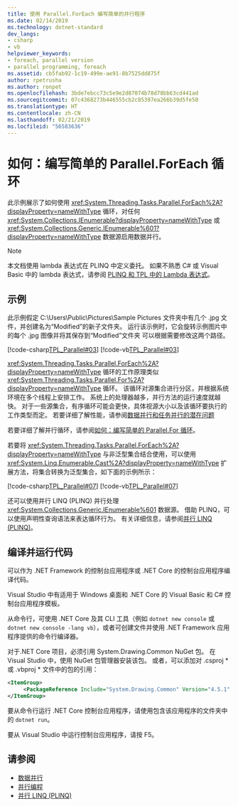 ```yaml
---
title: 使用 Parallel.ForEach 编写简单的并行程序
ms.date: 02/14/2019
ms.technology: dotnet-standard
dev_langs:
- csharp
- vb
helpviewer_keywords:
- foreach, parallel version
- parallel programming, foreach
ms.assetid: cb5fab92-1c19-499e-ae91-8b7525dd875f
author: rpetrusha
ms.author: ronpet
ms.openlocfilehash: 3bde7ebcc73c5e9e2d87074b78d78bb63cd441ad
ms.sourcegitcommit: 07c4368273b446555cb2c85397ea266b39d5fe50
ms.translationtype: HT
ms.contentlocale: zh-CN
ms.lasthandoff: 02/21/2019
ms.locfileid: "56583636"
---
```

# <a name="how-to-write-a-simple-parallelforeach-loop"></a>如何：编写简单的 Parallel.ForEach 循环

此示例展示了如何使用 <xref:System.Threading.Tasks.Parallel.ForEach%2A?displayProperty=nameWithType> 循环，对任何 <xref:System.Collections.IEnumerable?displayProperty=nameWithType> 或 <xref:System.Collections.Generic.IEnumerable%601?displayProperty=nameWithType> 数据源启用数据并行。

> [!NOTE]
> 本文档使用 lambda 表达式在 PLINQ 中定义委托。 如果不熟悉 C# 或 Visual Basic 中的 lambda 表达式，请参阅 [PLINQ 和 TPL 中的 Lambda 表达式](../../../docs/standard/parallel-programming/lambda-expressions-in-plinq-and-tpl.md)。

## <a name="example"></a>示例

此示例假定 C:\Users\Public\Pictures\Sample Pictures 文件夹中有几个 .jpg 文件，并创建名为“Modified”的新子文件夹。 运行该示例时，它会旋转示例图片中的每个 .jpg 图像并将其保存到“Modified”文件夹 可以根据需要修改这两个路径。

[!code-csharp[TPL_Parallel#03](../../../samples/snippets/csharp/VS_Snippets_Misc/tpl_parallel/cs/simpleforeach.cs#03)]
[!code-vb[TPL_Parallel#03](../../../samples/snippets/visualbasic/VS_Snippets_Misc/tpl_parallel/vb/simpleforeach.vb#03)]

<xref:System.Threading.Tasks.Parallel.ForEach%2A?displayProperty=nameWithType> 循环的工作原理类似 <xref:System.Threading.Tasks.Parallel.For%2A?displayProperty=nameWithType> 循环。 该循环对源集合进行分区，并根据系统环境在多个线程上安排工作。 系统上的处理器越多，并行方法的运行速度就越快。 对于一些源集合，有序循环可能会更快，具体视源大小以及该循环要执行的工作类型而定。 若要详细了解性能，请参阅[数据并行和任务并行的潜在问题](../../../docs/standard/parallel-programming/potential-pitfalls-in-data-and-task-parallelism.md)

若要详细了解并行循环，请参阅[如何：编写简单的 Parallel.For 循环](../../../docs/standard/parallel-programming/how-to-write-a-simple-parallel-for-loop.md)。

若要将 <xref:System.Threading.Tasks.Parallel.ForEach%2A?displayProperty=nameWithType> 与非泛型集合结合使用，可以使用 <xref:System.Linq.Enumerable.Cast%2A?displayProperty=nameWithType> 扩展方法，将集合转换为泛型集合，如下面的示例所示：

[!code-csharp[TPL_Parallel#07](../../../samples/snippets/csharp/VS_Snippets_Misc/tpl_parallel/cs/nongeneric.cs#07)]
[!code-vb[TPL_Parallel#07](../../../samples/snippets/visualbasic/VS_Snippets_Misc/tpl_parallel/vb/nongeneric.vb#07)]

还可以使用并行 LINQ (PLINQ) 并行处理 <xref:System.Collections.Generic.IEnumerable%601> 数据源。 借助 PLINQ，可以使用声明性查询语法来表达循环行为。 有关详细信息，请参阅[并行 LINQ (PLINQ)](../../../docs/standard/parallel-programming/parallel-linq-plinq.md)。

## <a name="compile-and-run-the-code"></a>编译并运行代码

可以作为 .NET Framework 的控制台应用程序或 .NET Core 的控制台应用程序编译代码。

Visual Studio 中有适用于 Windows 桌面和 .NET Core 的 Visual Basic 和 C# 控制台应用程序模板。

从命令行，可使用 .NET Core 及其 CLI 工具（例如 `dotnet new console` 或 `dotnet new console -lang vb`），或者可创建文件并使用 .NET Framework 应用程序提供的命令行编译器。

对于.NET Core 项目，必须引用 System.Drawing.Common NuGet 包。 在 Visual Studio 中，使用 NuGet 包管理器安装该包。 或者，可以添加对 .csproj * 或 .vbproj * 文件中的包的引用：
 
```xml
<ItemGroup>
     <PackageReference Include="System.Drawing.Common" Version="4.5.1" />
</ItemGroup>
```

要从命令行运行 .NET Core 控制台应用程序，请使用包含该应用程序的文件夹中的 `dotnet run`。

要从 Visual Studio 中运行控制台应用程序，请按 F5。

## <a name="see-also"></a>请参阅

- [数据并行](../../../docs/standard/parallel-programming/data-parallelism-task-parallel-library.md)
- [并行编程](../../../docs/standard/parallel-programming/index.md)
- [并行 LINQ (PLINQ)](../../../docs/standard/parallel-programming/parallel-linq-plinq.md)
